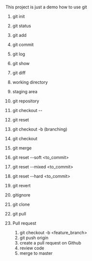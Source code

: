 This project is just a demo how to use git

1. git init
2. git status
3. git add
4. git commit

5. git log
6. git show
7. git diff

8. working directory
9. staging area
10. git repository

12. git checkout -- <file>
13. git reset

14. git checkout -b <branch> (branching)
15. git checkout <branck>
16. git merge

17. git reset --soft <to_commit>
18. git reset --mixed <to_commit>
19. git reset --hard <to_commit>

20. git revert <commit>

21. gitignore

22. git clone
22. git pull

23. Pull request
	1. git checkout -b <feature_branch>
	2. git push origin <branch>
	3. create a pull request on Github
	4. review code
	5. merge to master